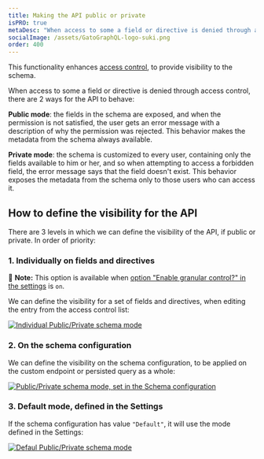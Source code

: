 ```yaml
---
title: Making the API public or private
isPRO: true
metaDesc: "When access to some a field or directive is denied through access control, there are two ways for the API to behave: public mode or private mode."
socialImage: /assets/GatoGraphQL-logo-suki.png
order: 400
---
```


This functionality enhances [access control](../../use/defining-access-control/), to provide visibility to the schema.

When access to some a field or directive is denied through access control, there are 2 ways for the API to behave:

**Public mode**: the fields in the schema are exposed, and when the permission is not satisfied, the user gets an error message with a description of why the permission was rejected. This behavior makes the metadata from the schema always available.

**Private mode**: the schema is customized to every user, containing only the fields available to him or her, and so when attempting to access a forbidden field, the error message says that the field doesn't exist. This behavior exposes the metadata from the schema only to those users who can access it.

## How to define the visibility for the API

There are 3 levels in which we can define the visibility of the API, if public or private. In order of priority:

### 1. Individually on fields and directives

📣 **Note:** This option is available when [option "Enable granular control?" in the settings](../../config/enabling-granular-public-or-private-mode/) is `on`.

We can define the visibility for a set of fields and directives, when editing the entry from the access control list:

<a href="/assets/guides/upstream-pro/acl-public-private-schema-mode.png" target="_blank">![Individual Public/Private schema mode](/assets/guides/upstream-pro/acl-public-private-schema-mode.png "Individual Public/Private schema mode")</a>

### 2. On the schema configuration

We can define the visibility on the schema configuration, to be applied on the custom endpoint or persisted query as a whole:

<div class="img-width-1024" markdown=1>

<a href="/assets/guides/upstream-pro/schema-configuration-public-private-schema-mode.png" target="_blank">![Public/Private schema mode, set in the Schema configuration](/assets/guides/upstream-pro/schema-configuration-public-private-schema-mode.png "Public/Private schema mode, set in the Schema configuration")</a>

</div>

### 3. Default mode, defined in the Settings

If the schema configuration has value `"Default"`, it will use the mode defined in the Settings:

<div class="img-width-1024" markdown=1>

<a href="/assets/guides/upstream-pro/default-public-private-schema-mode.png" target="_blank">![Defaul Public/Private schema mode](/assets/guides/upstream-pro/default-public-private-schema-mode.png "Defaul Public/Private schema mode")</a>

</div>
